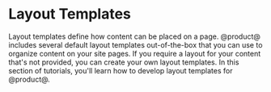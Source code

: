 # Layout Templates [](id=layout-templates-intro)

Layout templates define how content can be placed on a page. @product@ includes
several default layout templates out-of-the-box that you can use to organize
content on your site pages. If you require a layout for your content that's not
provided, you can create your own layout templates. In this section of
tutorials, you'll learn how to develop layout templates for @product@.

